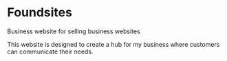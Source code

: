# Foundsites
Business website for selling business websites

This website is designed to create a hub for my business where customers can communicate their needs.
